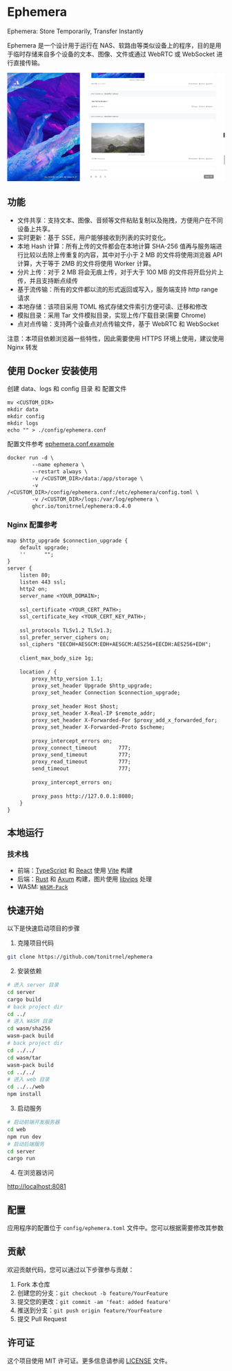 # Ephemera

Ephemera: Store Temporarily, Transfer Instantly

Ephemera 是一个设计用于运行在 NAS、软路由等类似设备上的程序，目的是⽤于临时存储来自多个设备的⽂本、图像、⽂件或通过 WebRTC 或 WebSocket 进行直接传输。

![screenshots](./docs/screenshot1.png)

## 功能

- 文件共享：支持文本、图像、音频等文件粘贴复制以及拖拽，方便用户在不同设备上共享。
- 实时更新：基于 SSE，用户能够接收到列表的实时变化。
- 本地 Hash 计算：所有上传的文件都会在本地计算 SHA-256 值再与服务端进行比较以去除上传重复的内容，其中对于小于 2 MB
  的文件将使用浏览器 API 计算，大于等于 2MB 的文件将使用 Worker 计算。
- 分片上传：对于 2 MB 将会无痕上传，对于大于 100 MB 的文件将开启分片上传，并且支持断点续传
- 基于流传输：所有的文件都以流的形式返回或写入，服务端支持 http range 请求
- 本地存储：该项目采用 TOML 格式存储文件索引方便可读、迁移和修改
- 模拟目录：采用 Tar 文件模拟目录，实现上传/下载目录(需要 Chrome)
- 点对点传输：支持两个设备点对点传输文件，基于 WebRTC 和 WebSocket

注意：本项目依赖浏览器一些特性，因此需要使用 HTTPS 环境上使用，建议使用 Nginx 转发

## 使用 Docker 安装使用

创建 data、logs 和 config 目录 和 配置文件

```shell
mv <CUSTOM_DIR>
mkdir data
mkdir config
mkdir logs
echo "" > ./config/ephemera.conf
```

配置文件参考 [ephemera.conf.example](./config/ephemera.conf.example)

```shell
docker run -d \
        --name ephemera \
        --restart always \
        -v /<CUSTOM_DIR>/data:/app/storage \
        -v /<CUSTOM_DIR>/config/ephemera.conf:/etc/ephemera/config.toml \
        -v /<CUSTOM_DIR>/logs:/var/log/ephemera \
        ghcr.io/tonitrnel/ephemera:0.4.0
```

### Nginx 配置参考

```text
map $http_upgrade $connection_upgrade {
    default upgrade;
    ''      "";
}
server {
    listen 80;
    listen 443 ssl;
    http2 on;
    server_name <YOUR_DOMAIN>;

    ssl_certificate <YOUR_CERT_PATH>;
    ssl_certificate_key <YOUR_CERT_KEY_PATH>;

    ssl_protocols TLSv1.2 TLSv1.3;
    ssl_prefer_server_ciphers on;
    ssl_ciphers "EECDH+AESGCM:EDH+AESGCM:AES256+EECDH:AES256+EDH";

    client_max_body_size 1g;

    location / {
        proxy_http_version 1.1;
        proxy_set_header Upgrade $http_upgrade;
        proxy_set_header Connection $connection_upgrade;
        
        proxy_set_header Host $host;
        proxy_set_header X-Real-IP $remote_addr;
        proxy_set_header X-Forwarded-For $proxy_add_x_forwarded_for;
        proxy_set_header X-Forwarded-Proto $scheme;
        
        proxy_intercept_errors on;
        proxy_connect_timeout       777;
        proxy_send_timeout          777;
        proxy_read_timeout          777;
        send_timeout                777;
        
        proxy_intercept_errors on;
        
        proxy_pass http://127.0.0.1:8080;
    }
}
```

## 本地运行

### 技术栈

- 前端：[TypeScript](https://www.typescriptlang.org/) 和 [React](https://react.dev/) 使用 [Vite](https://vitejs.dev) 构建
- 后端：[Rust](https://www.rust-lang.org/) 和 [Axum](https://github.com/tokio-rs/axum) 构建，图片使用 [libvips](https://github.com/libvips/libvips) 处理
- WASM: [`WASM-Pack`](https://rustwasm.github.io/wasm-pack)

## 快速开始

以下是快速启动项目的步骤

1. 克隆项目代码

```bash
git clone https://github.com/tonitrnel/ephemera
```

2. 安装依赖

```bash
# 进入 server 目录
cd server
cargo build
# back project dir
cd ../
# 进入 WASM 目录
cd wasm/sha256
wasm-pack build
# back project dir
cd ../../ 
cd wasm/tar
wasm-pack build
cd ../../
# 进入 web 目录
cd ../../web
npm install
```

3. 启动服务

```bash
# 启动前端开发服务器
cd web
npm run dev
# 启动后端服务
cd server
cargo run
```

4. 在浏览器访问

[http://localhost:8081](http://localhost:8081)

## 配置

应用程序的配置位于 `config/ephemera.toml` 文件中。您可以根据需要修改其参数

## 贡献

欢迎贡献代码，您可以通过以下步骤参与贡献：

1. Fork 本仓库
2. 创建您的分支：`git checkout -b feature/YourFeature`
3. 提交您的更改：`git commit -am 'feat: added feature'`
4. 推送到分支：`git push origin feature/YourFeature`
5. 提交 Pull Request

## 许可证

这个项目使用 MIT 许可证。更多信息请参阅 [LICENSE](LICENSE) 文件。
